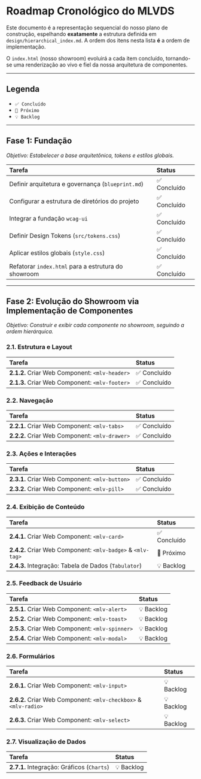 # Roadmap Cronológico do MLVDS

Este documento é a representação sequencial do nosso plano de construção, espelhando **exatamente** a estrutura definida em `design/hierarchical_index.md`. A ordem dos itens nesta lista **é** a ordem de implementação.

O `index.html` (nosso showroom) evoluirá a cada item concluído, tornando-se uma renderização ao vivo e fiel da nossa arquitetura de componentes.

---

## Legenda

-   `✅ Concluído`
-   `🔲 Próximo`
-   `💡 Backlog`

---

## Fase 1: Fundação

*Objetivo: Estabelecer a base arquitetônica, tokens e estilos globais.*

| Tarefa | Status |
| :--- | :--- |
| Definir arquitetura e governança (`blueprint.md`) | ✅ Concluído |
| Configurar a estrutura de diretórios do projeto | ✅ Concluído |
| Integrar a fundação `wcag-ui` | ✅ Concluído |
| Definir Design Tokens (`src/tokens.css`) | ✅ Concluído |
| Aplicar estilos globais (`style.css`) | ✅ Concluído |
| Refatorar `index.html` para a estrutura do showroom | ✅ Concluído |

---

## Fase 2: Evolução do Showroom via Implementação de Componentes

*Objetivo: Construir e exibir cada componente no showroom, seguindo a ordem hierárquica.*

### 2.1. Estrutura e Layout

| Tarefa | Status |
| :--- | :--- |
| **2.1.2.** Criar Web Component: `<mlv-header>` | ✅ Concluído |
| **2.1.3.** Criar Web Component: `<mlv-footer>` | ✅ Concluído |

### 2.2. Navegação

| Tarefa | Status |
| :--- | :--- |
| **2.2.1.** Criar Web Component: `<mlv-tabs>` | ✅ Concluído |
| **2.2.2.** Criar Web Component: `<mlv-drawer>` | ✅ Concluído |

### 2.3. Ações e Interações

| Tarefa | Status |
| :--- | :--- |
| **2.3.1.** Criar Web Component: `<mlv-button>` | ✅ Concluído |
| **2.3.2.** Criar Web Component: `<mlv-pill>` | ✅ Concluído |

### 2.4. Exibição de Conteúdo

| Tarefa | Status |
| :--- | :--- |
| **2.4.1.** Criar Web Component: `<mlv-card>` | ✅ Concluído |
| **2.4.2.** Criar Web Component: `<mlv-badge>` & `<mlv-tag>` | 🔲 Próximo |
| **2.4.3.** Integração: Tabela de Dados (`Tabulator`) | 💡 Backlog |

### 2.5. Feedback de Usuário

| Tarefa | Status |
| :--- | :--- |
| **2.5.1.** Criar Web Component: `<mlv-alert>` | 💡 Backlog |
| **2.5.2.** Criar Web Component: `<mlv-toast>` | 💡 Backlog |
| **2.5.3.** Criar Web Component: `<mlv-spinner>` | 💡 Backlog |
| **2.5.4.** Criar Web Component: `<mlv-modal>` | 💡 Backlog |

### 2.6. Formulários

| Tarefa | Status |
| :--- | :--- |
| **2.6.1.** Criar Web Component: `<mlv-input>` | 💡 Backlog |
| **2.6.2.** Criar Web Component: `<mlv-checkbox>` & `<mlv-radio>` | 💡 Backlog |
| **2.6.3.** Criar Web Component: `<mlv-select>` | 💡 Backlog |

### 2.7. Visualização de Dados

| Tarefa | Status |
| :--- | :--- |
| **2.7.1.** Integração: Gráficos (`Charts`) | 💡 Backlog |
